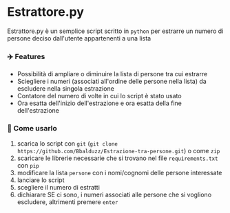 # Estrattore.py
Estrattore.py è un semplice script scritto in `python` per estrarre un numero di persone deciso dall'utente appartenenti a una lista

### ✈️ Features
- Possibilità di ampliare o diminuire la lista di persone tra cui estrarre
- Sciegliere i numeri (associati all'ordine delle persone nella lista) da escludere nella singola estrazione
- Contatore del numero di volte in cui lo script è stato usato
- Ora esatta dell'inizio dell'estrazione e ora esatta della fine dell'estrazione

### 📜 Come usarlo
1) scarica lo script con `git` (`git clone https://github.com/Bbalduzz/Estrazione-tra-persone.git`) o come `zip`
2) scaricare le librerie necessarie che si trovano nel file `requirements.txt` con `pip`
3) modificare la lista `persone` con i nomi/cognomi delle persone interessate
4) lanciare lo script
5) scegliere il numero di estratti
6) dichiarare SE ci sono, i numeri associati alle persone che si vogliono escludere, altrimenti premere `enter`
